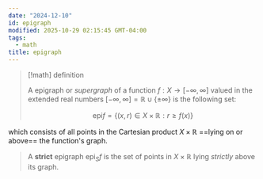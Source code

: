 ```yaml
---
date: "2024-12-10"
id: epigraph
modified: 2025-10-29 02:15:45 GMT-04:00
tags:
  - math
title: epigraph
---
```


> [!math] definition
>
> A epigraph or _supergraph_ of a function $f: X \to [-\infty, \infty]$ valued in the extended real numbers $[-\infty, \infty]=\mathbb{R} \cup \{\pm \infty\}$ is the following set:
>
> $$
> \text{epi} f = \{(x,r) \in X \times \mathbb{R} : r \ge f(x)\}
> $$

which consists of all points in the Cartesian product $X \times \mathbb{R}$ ==lying on or above== the function's graph.

> A **strict** epigraph $\text{epi}_S f$ is the set of points in $X \times \mathbb{R}$ lying _strictly_ above its graph.
